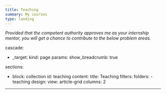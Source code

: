 ```yaml
---
title: Teaching
summary: My courses
type: landing
---
```

_Provided that the competent authority approves me as your internship mentor, you will get a chance to contribute to the below problem areas._

cascade:
  - _target:
      kind: page
    params:
      show_breadcrumb: true

sections:
  - block: collection
    id: teaching
    content:
      title: Teaching
      filters:
        folders:
          - teaching
    design:
      view: article-grid
      columns: 2
---
